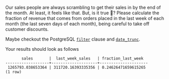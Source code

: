 
Our sales people are always scrambling to get their sales in by the end
of the month. At least, it feels like that.  But, is it true 🤔? Please
calculate the fraction of revenue that comes from orders placed in the
last week of each month (the last seven days of each month), being
careful to take off customer discounts.

Maybe checkout the PostgreSQL [`filter`](https://medium.com/little-programming-joys/the-filter-clause-in-postgres-9-4-3dd327d3c852)
clause and [`date_trunc`](https://www.postgresql.org/docs/current/functions-datetime.html#FUNCTIONS-DATETIME-TRUNC).

Your results should look as follows
```
       sales       |  last_week_sales   | fraction_last_week
-------------------+--------------------+---------------------
 1265793.038653364 | 311720.16393335356 | 0.24626471659615265
(1 row)
```